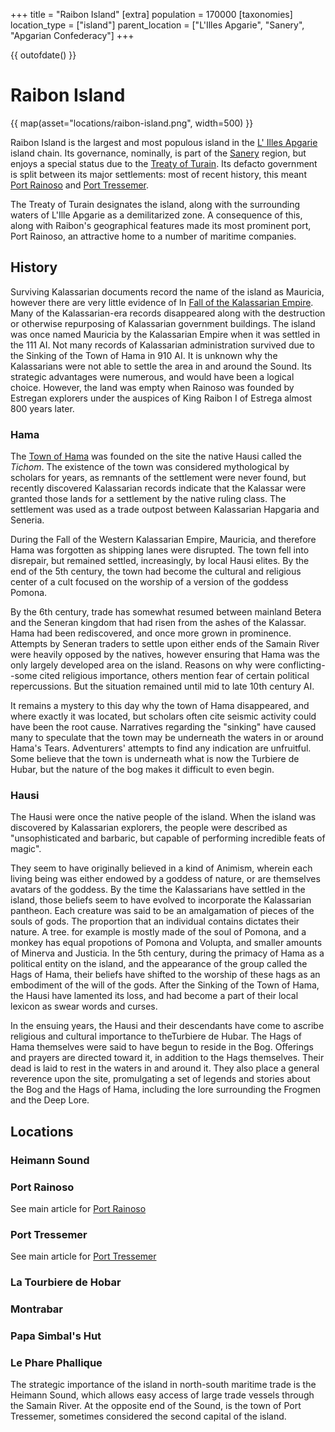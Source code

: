 +++
title = "Raibon Island"
[extra]
population = 170000
[taxonomies]
location_type = ["island"]
parent_location = ["L'Illes Apgarie", "Sanery", "Apgarian Confederacy"]
+++

{{ outofdate() }}

# Raibon Island

{{ map(asset="locations/raibon-island.png", width=500) }}

Raibon Island is the largest and most populous island in the
[L' Illes Apgarie](@/locations/l-illes-apgarie.md) island chain. Its governance,
nominally, is part of the [Sanery](@/locations/sanery.md) region, but enjoys a
special status due to the [Treaty of Turain](@/events/treaty-of-turain.md). Its
defacto government is split between its major settlements: most of recent
history, this meant [Port Rainoso](@/locations/port-rainoso.md) and
[Port Tressemer](@/locations/port-tressemer.md).

The Treaty of Turain designates the island, along with the surrounding waters of
L'Ille Apgarie as a demilitarized zone. A consequence of this, along with
Raibon's geographical features made its most prominent port, Port Rainoso, an
attractive home to a number of maritime companies.

## History

Surviving Kalassarian documents record the name of the island as Mauricia,
however there are very little evidence of ln
[Fall of the Kalassarian Empire](@/events/fall-of-the-kalassarian-empire.md).
Many of the Kalassarian-era records disappeared along with the destruction or
otherwise repurposing of Kalassarian government buildings.
The island was once named Mauricia by the Kalassarian Empire when it was settled
in the 111 AI. Not many records of Kalassarian administration survived due to
the Sinking of the Town of Hama in 910 AI. It is unknown why the Kalassarians
were not able to settle the area in and around the Sound. Its strategic
advantages were numerous, and would have been a logical choice. However, the
land was empty when Rainoso was founded by Estregan explorers under the auspices
of King Raibon I of Estrega almost 800 years later.

### Hama

The [Town of Hama](@/locations/hama.md) was founded on the site the native Hausi
called the _Tichom_. The existence of the town was considered mythological by
scholars for years, as remnants of the settlement were never found, but recently
discovered Kalassarian records indicate that the Kalassar were granted those
lands for a settlement by the native ruling class. The settlement was used as a
trade outpost between Kalassarian Hapgaria and Seneria.

During the Fall of the Western Kalassarian Empire, Mauricia, and therefore Hama
was forgotten as shipping lanes were disrupted. The town fell into disrepair,
but remained settled, increasingly, by local Hausi elites. By the end of the 5th
century, the town had become the cultural and religious center of a cult focused
on the worship of a version of the goddess Pomona.

By the 6th century, trade has somewhat resumed between mainland Betera and the
Seneran kingdom that had risen from the ashes of the Kalassar. Hama had been
rediscovered, and once more grown in prominence. Attempts by Seneran traders to
settle upon either ends of the Samain River were heavily opposed by the natives,
however ensuring that Hama was the only largely developed area on the island.
Reasons on why were conflicting--some cited religious importance, others mention
fear of certain political repercussions. But the situation remained until mid to
late 10th century AI.

It remains a mystery to this day why the town of Hama disappeared, and where
exactly it was located, but scholars often cite seismic activity could have been
the root cause. Narratives regarding the "sinking" have caused many to speculate
that the town may be underneath the waters in or around Hama's Tears.
Adventurers' attempts to find any indication are unfruitful. Some believe that
the town is underneath what is now the Turbiere de Hubar, but the nature of the
bog makes it difficult to even begin.

### Hausi

The Hausi were once the native people of the island. When the island was
discovered by Kalassarian explorers, the people were described as
"unsophisticated and barbaric, but capable of performing incredible feats of
magic".

They seem to have originally believed in a kind of Animism, wherein each living
being was either endowed by a goddess of nature, or are themselves avatars of
the goddess. By the time the Kalassarians have settled in the island, those
beliefs seem to have evolved to incorporate the Kalassarian pantheon. Each
creature was said to be an amalgamation of pieces of the souls of gods. The
proportion that an individual contains dictates their nature. A tree. for
example is mostly made of the soul of Pomona, and a monkey has equal propotions
of Pomona and Volupta, and smaller amounts of Minerva and Justicia. In the 5th
century, during the primacy of Hama as a political entity on the island, and the
appearance of the group called the Hags of Hama, their beliefs have shifted to
the worship of these hags as an embodiment of the will of the gods. After the
Sinking of the Town of Hama, the Hausi have lamented its loss, and had become a
part of their local lexicon as swear words and curses.

In the ensuing years, the Hausi and their descendants have come to ascribe
religious and cultural importance to theTurbiere de Hubar. The Hags of Hama
themselves were said to have begun to reside in the Bog. Offerings and prayers
are directed toward it, in addition to the Hags themselves. Their dead is laid
to rest in the waters in and around it. They also place a general reverence upon
the site, promulgating a set of legends and stories about the Bog and the Hags
of Hama, including the lore surrounding the Frogmen and the Deep Lore.

## Locations

### Heimann Sound

### Port Rainoso

See main article for [Port Rainoso](@/locations/port-rainoso.md)

### Port Tressemer

See main article for [Port Tressemer](@/locations/port-tressemer.md)

### La Tourbiere de Hobar

### Montrabar

### Papa Simbal's Hut

### Le Phare Phallique

The strategic importance of the island in north-south maritime trade is the
Heimann Sound, which allows easy access of large trade vessels through the
Samain River. At the opposite end of the Sound, is the town of Port Tressemer,
sometimes considered the second capital of the island.
